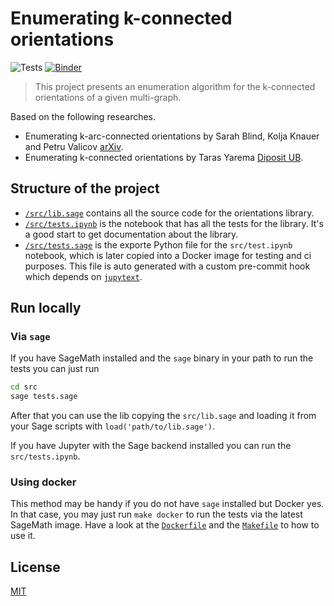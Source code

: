 # Enumerating k-connected orientations

![Tests](https://github.com/tarasyarema/orientations/workflows/Test%20with%20Docker/badge.svg?branch=main)
[![Binder](https://mybinder.org/badge_logo.svg)](https://mybinder.org/v2/gh/tarasyarema/orientations/HEAD?filepath=src%2Ftests.ipynb)

> This project presents an enumeration algorithm for the k-connected orientations 
    of a given multi-graph.

Based on the following researches.
- Enumerating k-arc-connected orientations by Sarah Blind, Kolja Knauer and Petru Valicov [arXiv](https://arxiv.org/abs/1908.02050).
- Enumerating k-connected orientations by Taras Yarema [Diposit UB](#).

## Structure of the project

- [`/src/lib.sage`](./src/lib.sage) contains all the source code for the orientations library.
- [`/src/tests.ipynb`](./src/tests.ipynb) is the notebook that has all the tests for the library.
    It's a good start to get documentation about the library.
- [`/src/tests.sage`](./src/tests.sage) is the exporte Python file for the `src/test.ipynb` notebook,
    which is later copied into a Docker image for testing and ci purposes.
    This file is auto generated with a custom pre-commit hook which depends on
    [`jupytext`](https://github.com/mwouts/jupytext).

## Run locally

### Via `sage`

If you have SageMath installed and the `sage` binary in your path to run the tests you can just
run

```bash
cd src
sage tests.sage
```

After that you can use the lib copying the `src/lib.sage` and loading it from your
Sage scripts with `load('path/to/lib.sage')`.

If you have Jupyter with the Sage backend installed you can run 
the `src/tests.ipynb`.

### Using docker

This method may be handy if you do not have `sage` installed but Docker yes.
In that case, you may just run `make docker` to run the tests via the
latest SageMath image.
Have a look at the [`Dockerfile`](./Dockerfile) 
and the [`Makefile`](./Makefile) to how to use it.

## License

[MIT](./LICENSE)
